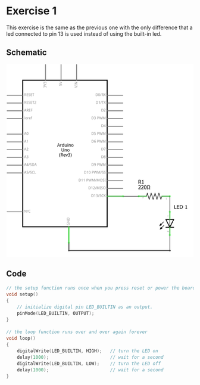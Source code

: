 # Exercise 1

This exercise is the same as the previous one with the only difference that a led connected to pin 13 is used instead of using the built-in led.

## Schematic

<p align="center">
    <img src="./ex1_schem.png" width="700px" alt="Schematic"></img>
</p>

## Code

```c
// the setup function runs once when you press reset or power the board
void setup()
{
    // initialize digital pin LED_BUILTIN as an output.
    pinMode(LED_BUILTIN, OUTPUT);
}

// the loop function runs over and over again forever
void loop()
{
    digitalWrite(LED_BUILTIN, HIGH);   // turn the LED on
    delay(1000);                       // wait for a second
    digitalWrite(LED_BUILTIN, LOW);    // turn the LED off
    delay(1000);                       // wait for a second
}
```
